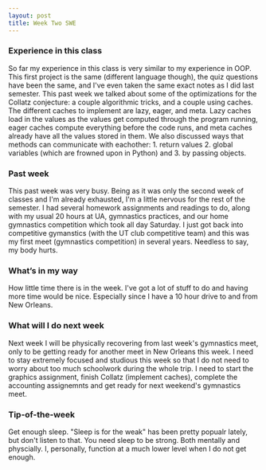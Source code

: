 ```yaml
---
layout: post
title: Week Two SWE
---
```


### Experience in this class 
So far my experience in this class is very similar to my experience in OOP. This first project is the same (different language though), the quiz questions have been the same, and I've even taken the same exact notes as I did last semester. This past week we talked about some of the optimizations for the Collatz conjecture: a couple algorithmic tricks, and a couple using caches. The different caches to implement are lazy, eager, and meta. Lazy caches load in the values as the values get computed through the program running, eager caches compute everything before the code runs, and meta caches already have all the values stored in them. We also discussed ways that methods can communicate with eachother: 1. return values 2. global variables (which are frowned upon in Python) and 3. by passing objects. 

### Past week
This past week was very busy. Being as it was only the second week of classes and I'm already exhausted, I'm a little nervous for the rest of the semester. I had several homework assignments and readings to do, along with my usual 20 hours at UA, gymnastics practices, and our home gymnastics competition which took all day Saturday. I just got back into competitive gymanstics (with the UT club competitive team) and this was my first meet (gymnastics competition) in several years. Needless to say, my body hurts.

### What’s in my way
How little time there is in the week. I've got a lot of stuff to do and having more time would be nice. Especially since I have a 10 hour drive to and from New Orleans.

### What will I do next week
Next week I will be physically recovering from last week's gymnastics meet, only to be getting ready for another meet in New Orleans this week. I need to stay extremely focused and studious this week so that I do not need to worry about too much schoolwork during the whole trip. I need to start the graphics assignment, finish Collatz (implement caches), complete the accounting assignemnts and get ready for next weekend's gymnastics meet.

### Tip-of-the-week
Get enough sleep. "Sleep is for the weak" has been pretty popualr lately, but don't listen to that. You need sleep to be strong. Both mentally and physcially. I, personally, function at a much lower level when I do not get enough.
